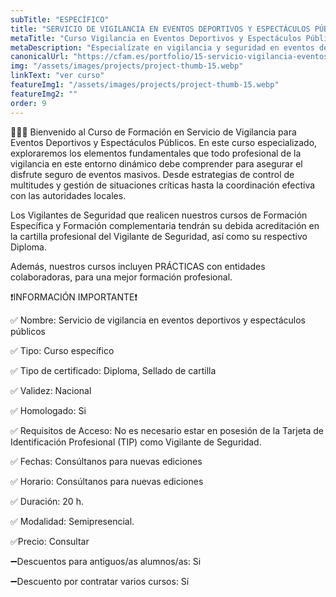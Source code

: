 ```yaml
---
subTitle: "ESPECÍFICO" 
title: "SERVICIO DE VIGILANCIA EN EVENTOS DEPORTIVOS Y ESPECTÁCULOS PÚBLICOS"
metaTitle: "Curso Vigilancia en Eventos Deportivos y Espectáculos Públicos - CFAM Formación"
metaDescription: "Especialízate en vigilancia y seguridad en eventos deportivos y espectáculos públicos. Curso homologado en CFAM Formación."
canonicalUrl: "https://cfam.es/portfolio/15-servicio-vigilancia-eventos-deportivos"
img: "/assets/images/projects/project-thumb-15.webp"
linkText: "ver curso"
featureImg1: "/assets/images/projects/project-thumb-15.webp"
featureImg2: ""
order: 9
---
```

👮‍♂️👮 Bienvenido al Curso de Formación en Servicio de Vigilancia para Eventos Deportivos y Espectáculos Públicos. 
En este curso especializado, exploraremos los elementos fundamentales que todo profesional de la vigilancia en este 
entorno dinámico debe comprender para asegurar el disfrute seguro de eventos masivos. Desde estrategias de control de 
multitudes y gestión de situaciones críticas hasta la coordinación efectiva con las autoridades locales. 

Los Vigilantes de Seguridad que realicen nuestros cursos de Formación Específica y Formación complementaria tendrán su debida acreditación en la cartilla profesional del Vigilante de Seguridad, así como su respectivo Diploma. 

Además, nuestros cursos incluyen PRÁCTICAS con entidades colaboradoras, para una mejor formación profesional.

❗️INFORMACIÓN IMPORTANTE❗️

✅ Nombre: Servicio de vigilancia en eventos deportivos y espectáculos públicos

✅ Tipo: Curso específico

✅ Tipo de certificado: Diploma, Sellado de cartilla

✅ Validez: Nacional

✅ Homologado: Si

✅ Requisitos de Acceso: No es necesario estar en posesión de la Tarjeta de Identificación Profesional (TIP) como Vigilante de Seguridad.

✅ Fechas: Consúltanos para nuevas ediciones

✅ Horario: Consúltanos para nuevas ediciones

✅ Duración: 20 h.

✅ Modalidad: Semipresencial.

✅Precio: Consultar

➖Descuentos para antiguos/as alumnos/as: Si

➖Descuento por contratar varios cursos: Sí